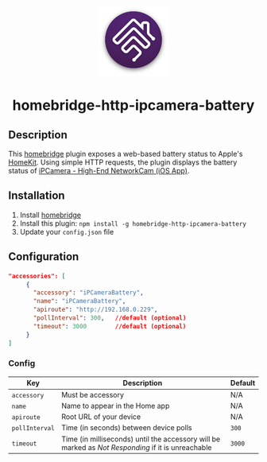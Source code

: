 <p align="center">
  <a href="https://github.com/homebridge/homebridge"><img src="https://raw.githubusercontent.com/homebridge/branding/master/logos/homebridge-color-round-stylized.png" height="140"></a>
</p>

<span align="center">

# homebridge-http-ipcamera-battery

</span>

## Description

This [homebridge](https://github.com/homebridge/homebridge) plugin exposes a web-based battery status to Apple's [HomeKit](http://www.apple.com/ios/home/). Using simple HTTP requests, the plugin displays the battery status of [iPCamera - High-End NetworkCam (iOS App)](https://apps.apple.com/us/app/ipcamera-high-end-networkcam/id570912928).

## Installation

1. Install [homebridge](https://github.com/homebridge/homebridge#installation)
2. Install this plugin: `npm install -g homebridge-http-ipcamera-battery`
3. Update your `config.json` file

## Configuration

```json
"accessories": [
     {
       "accessory": "iPCameraBattery",
       "name": "iPCameraBattery",
       "apiroute": "http://192.168.0.229",
       "pollInterval": 300,   //default (optional)
       "timeout": 3000        //default (optional)
     }
]
```

### Config
| Key | Description | Default |
| --- | --- | --- |
| `accessory` | Must be accessory | N/A |
| `name` | Name to appear in the Home app | N/A |
| `apiroute` | Root URL of your device | N/A |
| `pollInterval` | Time (in seconds) between device polls | `300` |
| `timeout` | Time (in milliseconds) until the accessory will be marked as _Not Responding_ if it is unreachable | `3000` |

